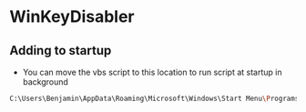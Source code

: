 # WinKeyDisabler

## Adding to startup
- You can move the vbs script to this location to run script at startup in background
```bash
C:\Users\Benjamin\AppData\Roaming\Microsoft\Windows\Start Menu\Programs\Startup
```
